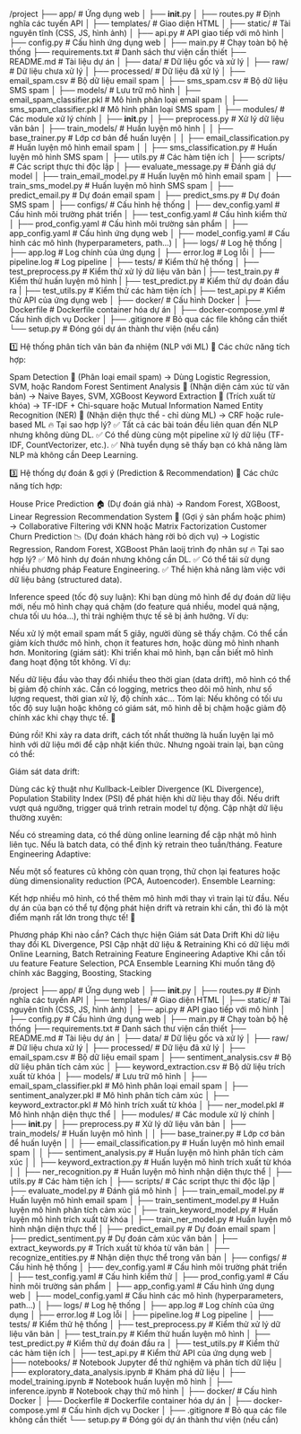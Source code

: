 /project
├── app/                         # Ứng dụng web
│   ├── __init__.py
│   ├── routes.py                # Định nghĩa các tuyến API
│   ├── templates/               # Giao diện HTML
│   ├── static/                  # Tài nguyên tĩnh (CSS, JS, hình ảnh)
│   ├── api.py                   # API giao tiếp với mô hình
│   ├── config.py                # Cấu hình ứng dụng web
│
├── main.py                      # Chạy toàn bộ hệ thống
├── requirements.txt             # Danh sách thư viện cần thiết
├── README.md                    # Tài liệu dự án
│
├── data/                        # Dữ liệu gốc và xử lý
│   ├── raw/                     # Dữ liệu chưa xử lý
│   ├── processed/               # Dữ liệu đã xử lý
│   ├── email_spam.csv           # Bộ dữ liệu email spam
│   ├── sms_spam.csv             # Bộ dữ liệu SMS spam
│
├── models/                      # Lưu trữ mô hình
│   ├── email_spam_classifier.pkl # Mô hình phân loại email spam
│   ├── sms_spam_classifier.pkl  # Mô hình phân loại SMS spam
│
├── modules/                     # Các module xử lý chính
│   ├── __init__.py
│   ├── preprocess.py            # Xử lý dữ liệu văn bản
│   ├── train_models/            # Huấn luyện mô hình
│   │   ├── base_trainer.py      # Lớp cơ bản để huấn luyện 
│   │   ├── email_classification.py # Huấn luyện mô hình email spam
│   │   ├── sms_classification.py   # Huấn luyện mô hình SMS spam
│   ├── utils.py                 # Các hàm tiện ích
│
├── scripts/                     # Các script thực thi độc lập
│   ├── evaluate_message.py      # Đánh giá dự model
│   ├── train_email_model.py     # Huấn luyện mô hình email spam
│   ├── train_sms_model.py       # Huấn luyện mô hình SMS spam
│   ├── predict_email.py         # Dự đoán email spam
│   ├── predict_sms.py           # Dự đoán SMS spam
│
├── configs/                     # Cấu hình hệ thống
│   ├── dev_config.yaml          # Cấu hình môi trường phát triển
│   ├── test_config.yaml         # Cấu hình kiểm thử
│   ├── prod_config.yaml         # Cấu hình môi trường sản phẩm
│   ├── app_config.yaml          # Cấu hình ứng dụng web
│   ├── model_config.yaml        # Cấu hình các mô hình (hyperparameters, path...)
│
├── logs/                        # Log hệ thống
│   ├── app.log                  # Log chính của ứng dụng
│   ├── error.log                # Log lỗi
│   ├── pipeline.log             # Log pipeline
│
├── tests/                       # Kiểm thử hệ thống
│   ├── test_preprocess.py          # Kiểm thử xử lý dữ liệu văn bản
|   ├── test_train.py               # Kiểm thử huấn luyện mô hình
|   ├── test_predict.py             # Kiểm thử dự đoán đầu ra
|   ├── test_utils.py               # Kiểm thử các hàm tiện ích
|   ├── test_api.py                 # Kiểm thử API của ứng dụng web
│
├── docker/                      # Cấu hình Docker
│   ├── Dockerfile               # Dockerfile container hóa dự án
│   ├── docker-compose.yml       # Cấu hình dịch vụ Docker
│
├── .gitignore                   # Bỏ qua các file không cần thiết
└── setup.py                     # Đóng gói dự án thành thư viện (nếu cần)




1️⃣ Hệ thống phân tích văn bản đa nhiệm (NLP với ML)
📌 Các chức năng tích hợp:

Spam Detection 📧 (Phân loại email spam) → Dùng Logistic Regression, SVM, hoặc Random Forest
Sentiment Analysis 💬 (Nhận diện cảm xúc từ văn bản) → Naive Bayes, SVM, XGBoost
Keyword Extraction 🔑 (Trích xuất từ khóa) → TF-IDF + Chi-square hoặc Mutual Information
Named Entity Recognition (NER) 📖 (Nhận diện thực thể - chỉ dùng ML) → CRF hoặc rule-based ML
🔥 Tại sao hợp lý?
✅ Tất cả các bài toán đều liên quan đến NLP nhưng không dùng DL.
✅ Có thể dùng cùng một pipeline xử lý dữ liệu (TF-IDF, CountVectorizer, etc.).
✅ Nhà tuyển dụng sẽ thấy bạn có khả năng làm NLP mà không cần Deep Learning.




3️⃣ Hệ thống dự đoán & gợi ý (Prediction & Recommendation)
📌 Các chức năng tích hợp:

House Price Prediction 🏠 (Dự đoán giá nhà) → Random Forest, XGBoost, Linear Regression
Recommendation System 🎯 (Gợi ý sản phẩm hoặc phim) → Collaborative Filtering với KNN hoặc Matrix Factorization
Customer Churn Prediction 📉 (Dự đoán khách hàng rời bỏ dịch vụ) → Logistic Regression, Random Forest, XGBoost
Phân laoij trình đọ nhân sự
🔥 Tại sao hợp lý?
✅ Mô hình dự đoán nhưng không cần DL.
✅ Có thể tái sử dụng nhiều phương pháp Feature Engineering.
✅ Thể hiện khả năng làm việc với dữ liệu bảng (structured data).




Inference speed (tốc độ suy luận): Khi bạn dùng mô hình để dự đoán dữ liệu mới, nếu mô hình chạy quá chậm (do feature quá nhiều, model quá nặng, chưa tối ưu hóa...), thì trải nghiệm thực tế sẽ bị ảnh hưởng. Ví dụ:

Nếu xử lý một email spam mất 5 giây, người dùng sẽ thấy chậm.
Có thể cần giảm kích thước mô hình, chọn ít features hơn, hoặc dùng mô hình nhanh hơn.
Monitoring (giám sát): Khi triển khai mô hình, bạn cần biết mô hình đang hoạt động tốt không. Ví dụ:

Nếu dữ liệu đầu vào thay đổi nhiều theo thời gian (data drift), mô hình có thể bị giảm độ chính xác.
Cần có logging, metrics theo dõi mô hình, như số lượng request, thời gian xử lý, độ chính xác...
Tóm lại: Nếu không có tối ưu tốc độ suy luận hoặc không có giám sát, mô hình dễ bị chậm hoặc giảm độ chính xác khi chạy thực tế. 🚀



Đúng rồi! Khi xảy ra data drift, cách tốt nhất thường là huấn luyện lại mô hình với dữ liệu mới để cập nhật kiến thức. Nhưng ngoài train lại, bạn cũng có thể:

Giám sát data drift:

Dùng các kỹ thuật như Kullback-Leibler Divergence (KL Divergence), Population Stability Index (PSI) để phát hiện khi dữ liệu thay đổi.
Nếu drift vượt quá ngưỡng, trigger quá trình retrain model tự động.
Cập nhật dữ liệu thường xuyên:

Nếu có streaming data, có thể dùng online learning để cập nhật mô hình liên tục.
Nếu là batch data, có thể định kỳ retrain theo tuần/tháng.
Feature Engineering Adaptive:

Nếu một số features cũ không còn quan trọng, thử chọn lại features hoặc dùng dimensionality reduction (PCA, Autoencoder).
Ensemble Learning:

Kết hợp nhiều mô hình, có thể thêm mô hình mới thay vì train lại từ đầu.
Nếu dự án của bạn có thể tự động phát hiện drift và retrain khi cần, thì đó là một điểm mạnh rất lớn trong thực tế! 🚀




Phương pháp	Khi nào cần?	Cách thực hiện
Giám sát Data Drift	Khi dữ liệu thay đổi	KL Divergence, PSI
Cập nhật dữ liệu & Retraining	Khi có dữ liệu mới	Online Learning, Batch Retraining
Feature Engineering Adaptive	Khi cần tối ưu feature	Feature Selection, PCA
Ensemble Learning	Khi muốn tăng độ chính xác	Bagging, Boosting, Stacking





/project
├── app/                         # Ứng dụng web
│   ├── __init__.py
│   ├── routes.py                # Định nghĩa các tuyến API
│   ├── templates/               # Giao diện HTML
│   ├── static/                  # Tài nguyên tĩnh (CSS, JS, hình ảnh)
│   ├── api.py                   # API giao tiếp với mô hình
│   ├── config.py                # Cấu hình ứng dụng web
│
├── main.py                      # Chạy toàn bộ hệ thống
├── requirements.txt             # Danh sách thư viện cần thiết
├── README.md                    # Tài liệu dự án
│
├── data/                        # Dữ liệu gốc và xử lý
│   ├── raw/                     # Dữ liệu chưa xử lý
│   ├── processed/               # Dữ liệu đã xử lý
│   ├── email_spam.csv           # Bộ dữ liệu email spam
│   ├── sentiment_analysis.csv   # Bộ dữ liệu phân tích cảm xúc
│   ├── keyword_extraction.csv   # Bộ dữ liệu trích xuất từ khóa
│
├── models/                      # Lưu trữ mô hình
│   ├── email_spam_classifier.pkl # Mô hình phân loại email spam
│   ├── sentiment_analyzer.pkl   # Mô hình phân tích cảm xúc
│   ├── keyword_extractor.pkl    # Mô hình trích xuất từ khóa
│   ├── ner_model.pkl            # Mô hình nhận diện thực thể
│
├── modules/                     # Các module xử lý chính
│   ├── __init__.py
│   ├── preprocess.py            # Xử lý dữ liệu văn bản
│   ├── train_models/            # Huấn luyện mô hình
│   │   ├── base_trainer.py      # Lớp cơ bản để huấn luyện 
│   │   ├── email_classification.py # Huấn luyện mô hình email spam
│   │   ├── sentiment_analysis.py   # Huấn luyện mô hình phân tích cảm xúc
│   │   ├── keyword_extraction.py   # Huấn luyện mô hình trích xuất từ khóa
│   │   ├── ner_recognition.py       # Huấn luyện mô hình nhận diện thực thể
│   ├── utils.py                 # Các hàm tiện ích
│
├── scripts/                     # Các script thực thi độc lập
│   ├── evaluate_model.py        # Đánh giá mô hình
│   ├── train_email_model.py     # Huấn luyện mô hình email spam
│   ├── train_sentiment_model.py # Huấn luyện mô hình phân tích cảm xúc
│   ├── train_keyword_model.py   # Huấn luyện mô hình trích xuất từ khóa
│   ├── train_ner_model.py       # Huấn luyện mô hình nhận diện thực thể
│   ├── predict_email.py         # Dự đoán email spam
│   ├── predict_sentiment.py     # Dự đoán cảm xúc văn bản
│   ├── extract_keywords.py      # Trích xuất từ khóa từ văn bản
│   ├── recognize_entities.py    # Nhận diện thực thể trong văn bản
│
├── configs/                     # Cấu hình hệ thống
│   ├── dev_config.yaml          # Cấu hình môi trường phát triển
│   ├── test_config.yaml         # Cấu hình kiểm thử
│   ├── prod_config.yaml         # Cấu hình môi trường sản phẩm
│   ├── app_config.yaml          # Cấu hình ứng dụng web
│   ├── model_config.yaml        # Cấu hình các mô hình (hyperparameters, path...)
│
├── logs/                        # Log hệ thống
│   ├── app.log                  # Log chính của ứng dụng
│   ├── error.log                # Log lỗi
│   ├── pipeline.log             # Log pipeline
│
├── tests/                       # Kiểm thử hệ thống
│   ├── test_preprocess.py          # Kiểm thử xử lý dữ liệu văn bản
│   ├── test_train.py               # Kiểm thử huấn luyện mô hình
│   ├── test_predict.py             # Kiểm thử dự đoán đầu ra
│   ├── test_utils.py               # Kiểm thử các hàm tiện ích
│   ├── test_api.py                 # Kiểm thử API của ứng dụng web
│
├── notebooks/                   # Notebook Jupyter để thử nghiệm và phân tích dữ liệu
│   ├── exploratory_data_analysis.ipynb  # Khám phá dữ liệu
│   ├── model_training.ipynb             # Notebook huấn luyện mô hình
│   ├── inference.ipynb                   # Notebook chạy thử mô hình
│
├── docker/                      # Cấu hình Docker
│   ├── Dockerfile               # Dockerfile container hóa dự án
│   ├── docker-compose.yml       # Cấu hình dịch vụ Docker
│
├── .gitignore                   # Bỏ qua các file không cần thiết
└── setup.py                     # Đóng gói dự án thành thư viện (nếu cần)
